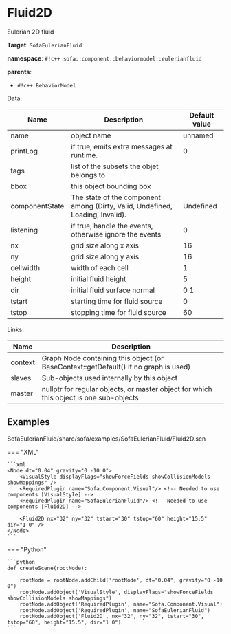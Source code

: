 # Fluid2D

Eulerian 2D fluid


__Target__: `SofaEulerianFluid`

__namespace__: `#!c++ sofa::component::behaviormodel::eulerianfluid`

__parents__: 

- `#!c++ BehaviorModel`

Data: 

<table>
<thead>
    <tr>
        <th>Name</th>
        <th>Description</th>
        <th>Default value</th>
    </tr>
</thead>
<tbody>
	<tr>
		<td>name</td>
		<td>
object name
</td>
		<td>unnamed</td>
	</tr>
	<tr>
		<td>printLog</td>
		<td>
if true, emits extra messages at runtime.
</td>
		<td>0</td>
	</tr>
	<tr>
		<td>tags</td>
		<td>
list of the subsets the objet belongs to
</td>
		<td></td>
	</tr>
	<tr>
		<td>bbox</td>
		<td>
this object bounding box
</td>
		<td></td>
	</tr>
	<tr>
		<td>componentState</td>
		<td>
The state of the component among (Dirty, Valid, Undefined, Loading, Invalid).
</td>
		<td>Undefined</td>
	</tr>
	<tr>
		<td>listening</td>
		<td>
if true, handle the events, otherwise ignore the events
</td>
		<td>0</td>
	</tr>
	<tr>
		<td>nx</td>
		<td>
grid size along x axis
</td>
		<td>16</td>
	</tr>
	<tr>
		<td>ny</td>
		<td>
grid size along y axis
</td>
		<td>16</td>
	</tr>
	<tr>
		<td>cellwidth</td>
		<td>
width of each cell
</td>
		<td>1</td>
	</tr>
	<tr>
		<td>height</td>
		<td>
initial fluid height
</td>
		<td>5</td>
	</tr>
	<tr>
		<td>dir</td>
		<td>
initial fluid surface normal
</td>
		<td>0 1</td>
	</tr>
	<tr>
		<td>tstart</td>
		<td>
starting time for fluid source
</td>
		<td>0</td>
	</tr>
	<tr>
		<td>tstop</td>
		<td>
stopping time for fluid source
</td>
		<td>60</td>
	</tr>

</tbody>
</table>

Links: 

| Name | Description |
| ---- | ----------- |
|context|Graph Node containing this object (or BaseContext::getDefault() if no graph is used)|
|slaves|Sub-objects used internally by this object|
|master|nullptr for regular objects, or master object for which this object is one sub-objects|



## Examples

SofaEulerianFluid/share/sofa/examples/SofaEulerianFluid/Fluid2D.scn

=== "XML"

    ```xml
    <Node dt="0.04" gravity="0 -10 0">
        <VisualStyle displayFlags="showForceFields showCollisionModels showMappings" />
        <RequiredPlugin name="Sofa.Component.Visual"/> <!-- Needed to use components [VisualStyle] -->
        <RequiredPlugin name="SofaEulerianFluid"/> <!-- Needed to use components [Fluid2D] -->
    
        <Fluid2D nx="32" ny="32" tstart="30" tstop="60" height="15.5" dir="1 0" />
    </Node>
    ```

=== "Python"

    ```python
    def createScene(rootNode):

        rootNode = rootNode.addChild('rootNode', dt="0.04", gravity="0 -10 0")
        rootNode.addObject('VisualStyle', displayFlags="showForceFields showCollisionModels showMappings")
        rootNode.addObject('RequiredPlugin', name="Sofa.Component.Visual")
        rootNode.addObject('RequiredPlugin', name="SofaEulerianFluid")
        rootNode.addObject('Fluid2D', nx="32", ny="32", tstart="30", tstop="60", height="15.5", dir="1 0")
    ```

